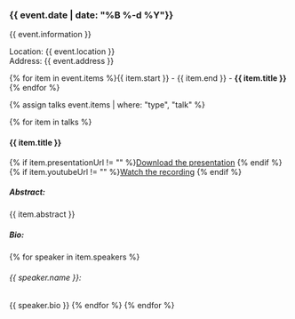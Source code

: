 ### {{ event.date | date: "%B %-d %Y"}}
{{ event.information }}  

Location: {{ event.location }}  
Address: {{ event.address }}  

{% for item in event.items %}{{ item.start }} - {{ item.end }} - **{{ item.title }}**  
{% endfor %}  

{% assign talks event.items | where: "type", "talk" %}  

{% for item in talks %} 
#### {{ item.title }}
{% if item.presentationUrl != "" %}[Download the presentation](item.presentationUrl)  {% endif %}
{% if item.youtubeUrl != "" %}[Watch the recording](item.youtubeUrl)  {% endif %}
##### Abstract:
{{ item.abstract }}
##### Bio:
{% for speaker in item.speakers %}  
###### {{ speaker.name }}: 
{{ speaker.bio }}
{% endfor %} 
{% endfor %}  
